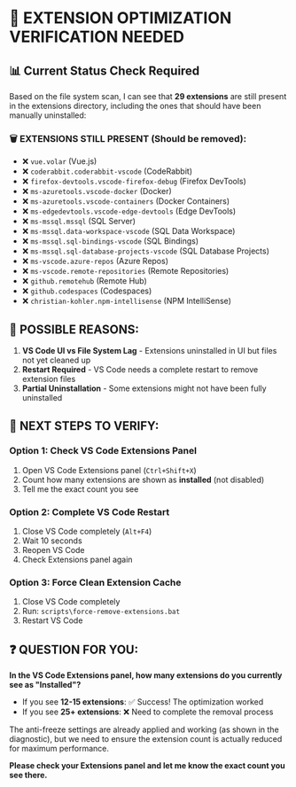 # 🎯 EXTENSION OPTIMIZATION VERIFICATION NEEDED

## 📊 Current Status Check Required

Based on the file system scan, I can see that **29 extensions** are still
present in the extensions directory, including the ones that should have been
manually uninstalled:

### 🗑️ **EXTENSIONS STILL PRESENT (Should be removed):**

- ❌ `vue.volar` (Vue.js)
- ❌ `coderabbit.coderabbit-vscode` (CodeRabbit)
- ❌ `firefox-devtools.vscode-firefox-debug` (Firefox DevTools)
- ❌ `ms-azuretools.vscode-docker` (Docker)
- ❌ `ms-azuretools.vscode-containers` (Docker Containers)
- ❌ `ms-edgedevtools.vscode-edge-devtools` (Edge DevTools)
- ❌ `ms-mssql.mssql` (SQL Server)
- ❌ `ms-mssql.data-workspace-vscode` (SQL Data Workspace)
- ❌ `ms-mssql.sql-bindings-vscode` (SQL Bindings)
- ❌ `ms-mssql.sql-database-projects-vscode` (SQL Database Projects)
- ❌ `ms-vscode.azure-repos` (Azure Repos)
- ❌ `ms-vscode.remote-repositories` (Remote Repositories)
- ❌ `github.remotehub` (Remote Hub)
- ❌ `github.codespaces` (Codespaces)
- ❌ `christian-kohler.npm-intellisense` (NPM IntelliSense)

## 🤔 **POSSIBLE REASONS:**

1. **VS Code UI vs File System Lag** - Extensions uninstalled in UI but files
   not yet cleaned up
2. **Restart Required** - VS Code needs a complete restart to remove extension
   files
3. **Partial Uninstallation** - Some extensions might not have been fully
   uninstalled

## 🚀 **NEXT STEPS TO VERIFY:**

### **Option 1: Check VS Code Extensions Panel**

1. Open VS Code Extensions panel (`Ctrl+Shift+X`)
2. Count how many extensions are shown as **installed** (not disabled)
3. Tell me the exact count you see

### **Option 2: Complete VS Code Restart**

1. Close VS Code completely (`Alt+F4`)
2. Wait 10 seconds
3. Reopen VS Code
4. Check Extensions panel again

### **Option 3: Force Clean Extension Cache**

1. Close VS Code completely
2. Run: `scripts\force-remove-extensions.bat`
3. Restart VS Code

## ❓ **QUESTION FOR YOU:**

**In the VS Code Extensions panel, how many extensions do you currently see as
"Installed"?**

- If you see **12-15 extensions**: ✅ Success! The optimization worked
- If you see **25+ extensions**: ❌ Need to complete the removal process

The anti-freeze settings are already applied and working (as shown in the
diagnostic), but we need to ensure the extension count is actually reduced for
maximum performance.

**Please check your Extensions panel and let me know the exact count you see
there.**
